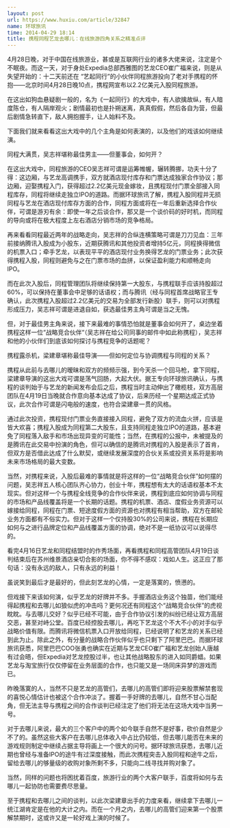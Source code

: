 ```yaml
---
layout: post
url: https://www.huxiu.com/article/32847
name: 环球旅讯
time: 2014-04-29 18:14
title: 携程同程艺龙去哪儿：在线旅游四角关系之精准点评
---
```

4月28日晚，对于中国在线旅游业，甚或是互联网行业的诸多大佬来说，注定是个不眠夜。而这一天，对于身处Expedia总部西雅图的艺龙CEO崔广福来说，则是从失望开始的：十二天前还在 “艺起同行”的小伙伴同程旅游投向了老对手携程的怀抱——北京时间4月28日晚10点，携程网宣布以2.2亿美元入股同程旅游。

在这出如狗血悬疑剧一般的，名为《一起同行》的大戏中，有人欲擒故纵，有人暗度陈仓，有人隔岸观火；剧情最初也是扑朔迷离，真真假假，然后各自为营，但最后剧情急转直下，敌人拥抱握手，让人始料不及。

下面我们就来看看这出大戏中的几个主角是如何表演的，以及他们的戏该如何继续演。

同程大满贯，吴志祥堪称最佳男主——但董事会，如何开？

在这出大戏中，同程旅游的CEO吴志祥可谓是运筹帷幄，辗转腾挪，功夫十分了得：这边厢，与艺龙高调携手，双方就酒店现付库存和门票达成独家合作协议；那边厢，迎娶携程入门，获得超过2.2亿美元现金嫁妆，且携程现付门票全部接入同程库存，同程将继续走独立IPO的道路。而据环球旅讯了解，携程入股同程并无损同程与艺龙在酒店现付库存方面的合作，同程方面或将在一年后重新选择合作伙伴，可谓是游刃有余：即使一年之后谈合作，那又是一个谈价码的好时机，而同程的导向或将在极大程度上左右酒店分销市场的竞争格局。

再来看看同程最近两年的战略走向，吴志祥的合纵连横策略可谓是刀刀见血：三年前接纳腾讯入股成为小股东，近期获腾讯和其他投资者增持5亿元，同程换得微信的机票入口；牵手艺龙，以表现平平的酒店现付业务换得艺龙的门票业务；此次获得携程入股，同程则避免与之在门票市场的血拼，以保证盈利能力和顺畅走向IPO。

而在此次入股后，同程管理团队将继续保持第一大股东，与携程联手应该持股超过60%，可以保持在董事会中足够的话语权；而与腾讯（经与同程首席战略官王专确认，此次携程入股超过2.2亿美元的交易为全部发行新股）联手，则可以对携程形成压力，吴志祥可谓是进退自如，获选最佳男主角可谓是当之无愧。

但，对于最佳男主角来说，接下来最难的事情恐怕就是董事会如何开了，桌边坐着携程这样一位“战略竞合伙伴“（吴志祥在给公司同事的邮件中如此称携程），吴志祥和他的小伙伴们到底该如何探讨与携程竞争的话题呢？

携程露杀机，梁建章堪称最佳导演——但如何定位与协调携程与同程的关系？

携程从此前与去哪儿的暧昧和双方的频频示强，到今天杀一个回马枪，拿下同程，梁建章导演的这出大戏可谓是荡气回肠，大起大伏。据王专向环球旅讯确认，与携程的谈判始于与艺龙的新闻发布会后之后，携程当时主动伸出了橄榄枝，双方高层团队在4月19日当晚就合作意向基本达成了协议，后来历经一个星期达成正式协议，此次合作可谓是闪电般的速度，也符合梁建章一贯的风格。

通过此次投资，携程现付门票业务直接接入同程，避免了双方的流血火拼，应该是皆大欢喜；携程入股成为同程第二大股东，且支持同程走独立IPO的道路，基本避免了同程落入敌手和市场出现异变的可能性；当然，在携程的公报中，未被提及的是腾讯在此交易中扮演的角色，但可以确信的是腾讯对携程的入股是表示了首肯，但双方是否借此达成了什么默契，或继续发展深度的合伙关系或投资关系将是影响未来市场格局的最大变数。

当然，对携程来说，入股后最难的事情就是将这样的一位“战略竞合伙伴”如何摆的问题，吴志祥五人核心团队齐心协力，创业十年，携程想有太大的话语权基本不太现实。但对这样一个与携程全线竞争的合作伙伴来说，携程到底应如何协调与同程的市场和产品线覆盖将是一个长期的话题。携程的机票、酒店、度假业务资源可以嫁接给同程，同程在门票、短途度假方面的资源也对携程有相当帮助，双方在邮轮业务方面都有不俗实力。但对于这样一个仅持股30%的公司来说，携程在长期应如何与之进行品牌定位和产品线覆盖方面的协调，绝对不是一纸协议可以说得尽的。

看完4月16日艺龙和同程结盟时的作秀场面，再看携程和同程高管团队4月19日谈判结束后在苏州维景酒店亲切合影的场面，你不得不感叹：戏如人生。这正应了那句话：没有永远的敌人，只有永远的利益！

虽说笑到最后才是最好的，但此刻艺龙的心情，一定是落寞的，愤懑的。

但戏接下来该如何演，似乎艺龙的好牌并不多。手握酒店业务这个独苗，他们能经得起携程和去哪儿如狼似虎的冲击吗？更何况还有同程这个“战略竞合伙伴”的虎视眈眈。与去哪儿交好？似乎已经不可能，由于合作协议引发的纠纷已经让双方高层交恶，甚至对峙公堂。百度已经控股去哪儿，再吃下艺龙这个不大不小的对手似乎战略价值有限。而腾讯将微信机票入口开放给同程，已经说明了和艺龙的关系已经到此为止。除此之外，有分量的战略合作伙伴似乎也只剩下了阿里巴巴。而据环球旅讯获悉，阿里巴巴COO张勇也确实在近期与艺龙CEO崔广福和艺龙创始人唐越有过会晤，但Expedia对艺龙控股过半，也让其他战略股东的进入如同爵蜡。如果艺龙与淘宝旅行仅仅停留在业务层面的合作，也只能又是一场同床异梦的游戏而已。

昨晚落寞的人，当然不只是艺龙的高管们，去哪儿的高管们即将迎来股票解禁套现的喜悦心情估计也被这个合作冲淡了。握着一手好牌的去哪儿，自然不甘心当配角，但无法主导与携程之间的合作谈判已经注定了他们将无法在这场大戏中当男一号。

对于去哪儿来说，最大的三个客户中的两个如今联手自然不是好事，砍价自然是少不了的。虽然这些大客户在去哪儿总体收入中占比仍较低，但去哪儿能否在未来的游戏规则制定中继续占据主导将画上一个很大的问号。据环球旅讯获悉，去哪儿近期也曾经与准备IPO的途牛有过深度接触，而此次携程突击入股同程和途牛之后，留给去哪儿的够量级的收购对象所剩不多，只能向二线寻找并购对象了。

当然，同样的问题也将困扰着百度，旅游行业的两个大客户联手，百度将如何与去哪儿一起协防也需要费尽思量。

至于携程和去哪儿之间的谈判，以此次梁建章出手的力度来看，继续拿下去哪儿一统江湖肯定是在他的大计之内。而在一个月之内，去哪儿的高管们迎来第一个股票解禁期时，这或许又是一轮好戏上演的时候了。

